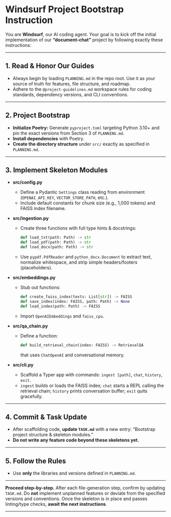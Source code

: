 # Windsurf Project Bootstrap Instruction

You are **Windsurf**, our AI coding agent.
Your goal is to kick off the initial implementation of our **“document-chat”** project by following exactly these instructions:

---

## 1. Read & Honor Our Guides

* Always begin by loading `PLANNING.md` in the repo root.
  Use it as your source of truth for features, file structure, and roadmap.
* Adhere to the `@project-guidelines.md` workspace rules for coding standards, dependency versions, and CLI conventions.

---

## 2. Project Bootstrap

* **Initialize Poetry:**
  Generate `pyproject.toml` targeting Python 3.10+ and pin the exact versions from Section 3 of `PLANNING.md`.
* **Install dependencies** with Poetry.
* **Create the directory structure** under `src/` exactly as specified in `PLANNING.md`.

---

## 3. Implement Skeleton Modules

* **src/config.py**

  * Define a Pydantic `Settings` class reading from environment (`OPENAI_API_KEY`, `VECTOR_STORE_PATH`, etc.).
  * Include default constants for chunk size (e.g., 1,000 tokens) and FAISS index filename.
* **src/ingestion.py**

  * Create three functions with full type hints & docstrings:

    ```python
    def load_txt(path: Path) -> str
    def load_pdf(path: Path) -> str
    def load_docx(path: Path) -> str
    ```
  * Use `pypdf.PdfReader` and `python_docx.Document` to extract text, normalize whitespace, and strip simple headers/footers (placeholders).
* **src/embeddings.py**

  * Stub out functions:

    ```python
    def create_faiss_index(texts: List[str]) -> FAISS
    def save_index(index: FAISS, path: Path) -> None
    def load_index(path: Path) -> FAISS
    ```
  * Import `OpenAIEmbeddings` and `faiss_cpu`.
* **src/qa\_chain.py**

  * Define a function:

    ```python
    def build_retrieval_chain(index: FAISS) -> RetrievalQA
    ```

    that uses `ChatOpenAI` and conversational memory.
* **src/cli.py**

  * Scaffold a Typer app with commands:
    `ingest [path]`, `chat`, `history`, `exit`.
  * `ingest` builds or loads the FAISS index;
    `chat` starts a REPL calling the retrieval chain;
    `history` prints conversation buffer;
    `exit` quits gracefully.

---

## 4. Commit & Task Update

* After scaffolding code, **update `TASK.md`** with a new entry:
  “Bootstrap project structure & skeleton modules.”
* **Do not write any feature code beyond these skeletons yet.**

---

## 5. Follow the Rules

* Use **only** the libraries and versions defined in `PLANNING.md`.

---

**Proceed step-by-step.**
After each file-generation step, confirm by updating `TASK.md`.
Do **not** implement unplanned features or deviate from the specified versions and conventions.
Once the skeleton is in place and passes linting/type checks, **await the next instructions**.

---
